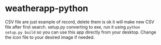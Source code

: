 # weatherapp-python

CSV file are just example of record, delete them is ok it will make new CSV file after first search. setup.py converting to exe, run it using `python setup.py build` so you can use this app directly from your desktop. Change the icon file to your desired image if needed.
